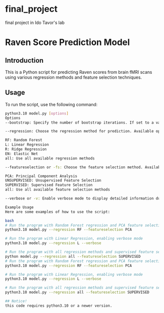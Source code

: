 # final_project
final project in Ido Tavor's lab

# Raven Score Prediction Model

## Introduction

This is a Python script for predicting Raven scores from brain fMRI scans using various regression methods and feature selection techniques.

## Usage

To run the script, use the following command:

```bash
python3.10 model.py [options]
Options
--bootstrap: Specify the number of bootstrap iterations. If set to a value different from 0, the program will run the given number of times with permutation in the Raven scores.

--regression: Choose the regression method for prediction. Available options are:

RF: Random Forest
L: Linear Regression
R: Ridge Regression
EN: Elastic Net
all: Use all available regression methods

--featureselection or -fs: Choose the feature selection method. Available options are:

PCA: Principal Component Analysis
UNSUPERVISED: Unsupervised Feature Selection
SUPERVISED: Supervised Feature Selection
all: Use all available feature selection methods

--verbose or -v: Enable verbose mode to display detailed information during execution.

Example Usage
Here are some examples of how to use the script:

bash
# Run the program with Random Forest regression and PCA feature selection
python3.10 model.py --regression RF --featureselection PCA

# Run the program with Linear Regression, enabling verbose mode
python3.10 model.py --regression L --verbose

# Run the program with all regression methods and supervised feature selection
python model.py --regression all --featureselection SUPERVISED
# Run the program with Random Forest regression and PCA feature selection
python3.10 model.py --regression RF --featureselection PCA

# Run the program with Linear Regression, enabling verbose mode
python3.10 model.py --regression L --verbose

# Run the program with all regression methods and supervised feature selection
python3.10 model.py --regression all --featureselection SUPERVISED

## Notice!
this code requires python3.10 or a newer version. 



